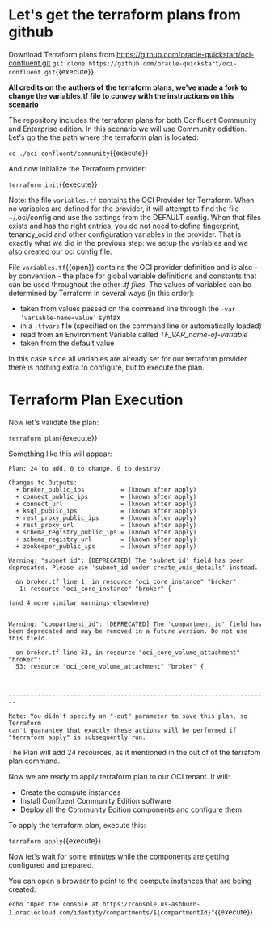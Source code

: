 # Let's get the terraform plans from github

Download Terraform plans from https://github.com/oracle-quickstart/oci-confluent.git
`git clone https://github.com/oracle-quickstart/oci-confluent.git`{{execute}}

**All credits on the authors of the terraform plans, we've made a fork to change the variables.tf file to convey with the instructions on this scenario**

The repository includes the terraform plans for both Confluent Community and Enterprise edition. In this scenario we will use Community edidtion. 
Let's go the the path where the terraform plan is located:

`cd ./oci-confluent/community`{{execute}}

And now initialize the Terraform provider:

`terraform init`{{execute}}

Note: the file `variables.tf` contains the OCI Provider for Terraform. When no variables are defined for the provider, it will attempt to find the file ~/.oci/config and use the settings from the DEFAULT config. When that files exists and has the right entries, you do not need to define fingerprint, tenancy_ocid and other configuration variables in the provider.
That is exactly what we did in the previous step: we setup the variables and we also created our oci config file.

File `variables.tf`{{open}} contains the OCI provider definition and is also - by convention - the place for global variable definitions and constants that can be used throughout the other *.tf files*. The values of variables can be determined by Terraform in several ways (in this order):
* taken from values passed on the command line through the `-var 'variable-name=value'` syntax 
* in a `.tfvars` file (specified on the command line or automatically loaded)
* read from an Environment Variable called *TF_VAR_name-of-variable*
* taken from the default value

In this case since all variables are already set for our terraform provider there is nothing extra to configure, but to execute the plan.


# Terraform Plan Execution

Now let's validate the plan:

`terraform plan`{{execute}}

Something like this will appear:

~~~~
Plan: 24 to add, 0 to change, 0 to destroy.

Changes to Outputs:
  + broker_public_ips          = (known after apply)
  + connect_public_ips         = (known after apply)
  + connect_url                = (known after apply)
  + ksql_public_ips            = (known after apply)
  + rest_proxy_public_ips      = (known after apply)
  + rest_proxy_url             = (known after apply)
  + schema_registry_public_ips = (known after apply)
  + schema_registry_url        = (known after apply)
  + zookeeper_public_ips       = (known after apply)

Warning: "subnet_id": [DEPRECATED] The 'subnet_id' field has been deprecated. Please use 'subnet_id under create_vnic_details' instead.

  on broker.tf line 1, in resource "oci_core_instance" "broker":
   1: resource "oci_core_instance" "broker" {

(and 4 more similar warnings elsewhere)


Warning: "compartment_id": [DEPRECATED] The 'compartment_id' field has been deprecated and may be removed in a future version. Do not use this field.

  on broker.tf line 53, in resource "oci_core_volume_attachment" "broker":
  53: resource "oci_core_volume_attachment" "broker" {



------------------------------------------------------------------------

Note: You didn't specify an "-out" parameter to save this plan, so Terraform
can't guarantee that exactly these actions will be performed if
"terraform apply" is subsequently run.
~~~~

The Plan will add 24 resources, as it mentioned in the out of of the terrafom plan command.

Now we are ready to apply terraform plan to our OCI tenant. It will:

- Create the compute instances
- Install Confluent Community Edition software
- Deploy all the Community Edition components and configure them

To apply the terraform plan, execute this:

`terraform apply`{{execute}}

Now let's wait for some minutes while the components are getting configured and prepared.

You can open a browser to point to the compute instances that are being created:

`echo "Open the console at https://console.us-ashburn-1.oraclecloud.com/identity/compartments/${compartmentId}"`{{execute}}


